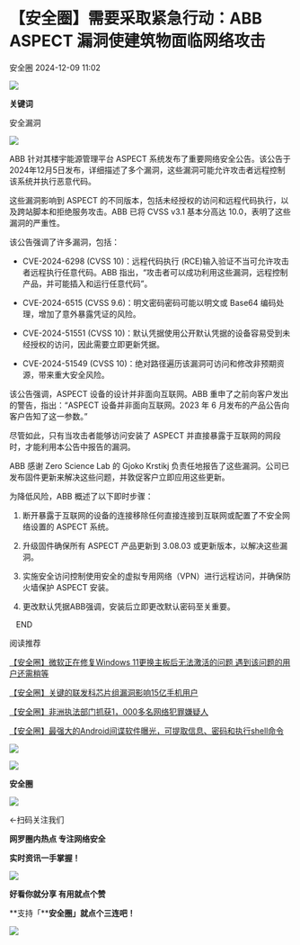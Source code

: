#  【安全圈】需要采取紧急行动：ABB ASPECT 漏洞使建筑物面临网络攻击   
 安全圈   2024-12-09 11:02  
  
![](https://mmbiz.qpic.cn/sz_mmbiz_png/aBHpjnrGylgOvEXHviaXu1fO2nLov9bZ055v7s8F6w1DD1I0bx2h3zaOx0Mibd5CngBwwj2nTeEbupw7xpBsx27Q/640?wx_fmt=other&from=appmsg&tp=webp&wxfrom=5&wx_lazy=1&wx_co=1 "")  
  
  
**关键词**  
  
  
  
安全漏洞  
  
  
![](https://mmbiz.qpic.cn/sz_mmbiz_jpg/aBHpjnrGylia8JVTXjJ9sO59BMpC1PK4Rav7DHcD14smblfiaPQX4c2vuxqKT9xl6zwnBZT8egiby7rbDibnicLbziaw/640?wx_fmt=other&from=appmsg "")  
  
ABB 针对其楼宇能源管理平台 ASPECT 系统发布了重要网络安全公告。该公告于2024年12月5日发布，详细描述了多个漏洞，这些漏洞可能允许攻击者远程控制该系统并执行恶意代码。  
  
这些漏洞影响到 ASPECT 的不同版本，包括未经授权的访问和远程代码执行，以及跨站脚本和拒绝服务攻击。ABB 已将 CVSS v3.1 基本分高达 10.0，表明了这些漏洞的严重性。  
  
该公告强调了许多漏洞，包括：  
- CVE-2024-6298 (CVSS 10)：远程代码执行 (RCE)输入验证不当可允许攻击者远程执行任意代码。ABB 指出，“攻击者可以成功利用这些漏洞，远程控制产品，并可能插入和运行任意代码”。  
  
- CVE-2024-6515 (CVSS 9.6)：明文密码密码可能以明文或 Base64 编码处理，增加了意外暴露凭证的风险。  
  
- CVE-2024-51551 (CVSS 10)：默认凭据使用公开默认凭据的设备容易受到未经授权的访问，因此需要立即更新凭据。  
  
- CVE-2024-51549 (CVSS 10)：绝对路径遍历该漏洞可访问和修改非预期资源，带来重大安全风险。  
  
该公告强调，ASPECT 设备的设计并非面向互联网。ABB 重申了之前向客户发出的警告，指出：“ASPECT 设备并非面向互联网。2023 年 6 月发布的产品公告向客户告知了这一参数。”  
  
尽管如此，只有当攻击者能够访问安装了 ASPECT 并直接暴露于互联网的网段时，才能利用本公告中报告的漏洞。  
  
ABB 感谢 Zero Science Lab 的 Gjoko Krstikj 负责任地报告了这些漏洞。公司已发布固件更新来解决这些问题，并敦促客户立即应用这些更新。  
  
为降低风险，ABB 概述了以下即时步骤：  
1. 断开暴露于互联网的设备的连接移除任何直接连接到互联网或配置了不安全网络设置的 ASPECT 系统。  
  
1. 升级固件确保所有 ASPECT 产品更新到 3.08.03 或更新版本，以解决这些漏洞。  
  
1. 实施安全访问控制使用安全的虚拟专用网络（VPN）进行远程访问，并确保防火墙保护 ASPECT 安装。  
  
1. 更改默认凭据ABB强调，安装后立即更改默认密码至关重要。  
  
   END    
  
  
阅读推荐  
  
  
[【安全圈】微软正在修复Windows 11更换主板后无法激活的问题 遇到该问题的用户还需稍等](https://mp.weixin.qq.com/s?__biz=MzIzMzE4NDU1OQ==&mid=2652066522&idx=1&sn=5fe191c712fa1ff6d19b3a8265275399&scene=21#wechat_redirect)  
  
  
  
[【安全圈】关键的联发科芯片组漏洞影响15亿手机用户](https://mp.weixin.qq.com/s?__biz=MzIzMzE4NDU1OQ==&mid=2652066522&idx=2&sn=e68dc56710af72cb8e044123396dd41a&scene=21#wechat_redirect)  
  
  
  
[【安全圈】非洲执法部门抓获1，000多名网络犯罪嫌疑人](https://mp.weixin.qq.com/s?__biz=MzIzMzE4NDU1OQ==&mid=2652066522&idx=3&sn=f789eb868cc22c85f8654971a6850e67&scene=21#wechat_redirect)  
  
  
  
[【安全圈】最强大的Android间谍软件曝光，可提取信息、密码和执行shell命令](https://mp.weixin.qq.com/s?__biz=MzIzMzE4NDU1OQ==&mid=2652066522&idx=4&sn=ae11fb62c2a8d008be5f5b29b0d3eb8d&scene=21#wechat_redirect)  
  
  
  
  
![](https://mmbiz.qpic.cn/mmbiz_gif/aBHpjnrGylgeVsVlL5y1RPJfUdozNyCEft6M27yliapIdNjlcdMaZ4UR4XxnQprGlCg8NH2Hz5Oib5aPIOiaqUicDQ/640?wx_fmt=gif "")  
  
  
  
![](https://mmbiz.qpic.cn/mmbiz_png/aBHpjnrGylgeVsVlL5y1RPJfUdozNyCEDQIyPYpjfp0XDaaKjeaU6YdFae1iagIvFmFb4djeiahnUy2jBnxkMbaw/640?wx_fmt=png "")  
  
**安全圈**  
  
![](https://mmbiz.qpic.cn/mmbiz_gif/aBHpjnrGylgeVsVlL5y1RPJfUdozNyCEft6M27yliapIdNjlcdMaZ4UR4XxnQprGlCg8NH2Hz5Oib5aPIOiaqUicDQ/640?wx_fmt=gif "")  
  
  
←扫码关注我们  
  
**网罗圈内热点 专注网络安全**  
  
**实时资讯一手掌握！**  
  
  
![](https://mmbiz.qpic.cn/mmbiz_gif/aBHpjnrGylgeVsVlL5y1RPJfUdozNyCE3vpzhuku5s1qibibQjHnY68iciaIGB4zYw1Zbl05GQ3H4hadeLdBpQ9wEA/640?wx_fmt=gif "")  
  
**好看你就分享 有用就点个赞**  
  
**支持「****安全圈」就点个三连吧！**  
  
![](https://mmbiz.qpic.cn/mmbiz_gif/aBHpjnrGylgeVsVlL5y1RPJfUdozNyCE3vpzhuku5s1qibibQjHnY68iciaIGB4zYw1Zbl05GQ3H4hadeLdBpQ9wEA/640?wx_fmt=gif "")  
  
  
  
  
